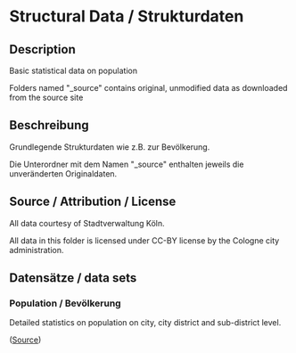 Structural Data / Strukturdaten
===============================

## Description

Basic statistical data on population

Folders named "_source" contains original, unmodified data as downloaded from the source site

## Beschreibung

Grundlegende Strukturdaten wie z.B. zur Bevölkerung.

Die Unterordner mit dem Namen "_source" enthalten jeweils die unveränderten Originaldaten.


## Source / Attribution / License

All data courtesy of Stadtverwaltung Köln.

All data in this folder is licensed under CC-BY license by the Cologne city administration.


## Datensätze / data sets


### Population / Bevölkerung

Detailed statistics on population on city, city district and sub-district level.

([Source](http://www.offenedaten-koeln.de/dataset/bev%C3%B6lkerung))

